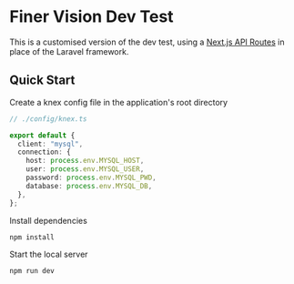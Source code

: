 # Finer Vision Dev Test

This is a customised version of the dev test, using a [Next.js API Routes](https://nextjs.org/docs/api-routes/introduction) in place of the Laravel framework.

## Quick Start

Create a knex config file in the application's root directory

```typescript
// ./config/knex.ts

export default {
  client: "mysql",
  connection: {
    host: process.env.MYSQL_HOST,
    user: process.env.MYSQL_USER,
    password: process.env.MYSQL_PWD,
    database: process.env.MYSQL_DB,
  },
};
```

Install dependencies

```bash
npm install
```

Start the local server

```bash
npm run dev
```
